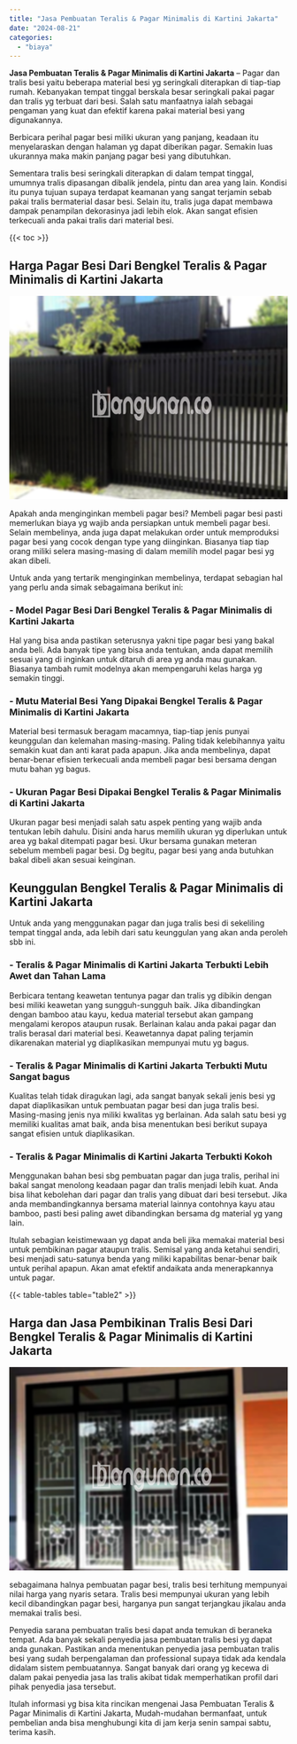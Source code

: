 ```yaml
---
title: "Jasa Pembuatan Teralis & Pagar Minimalis di Kartini Jakarta"
date: "2024-08-21"
categories: 
  - "biaya"
---
```


**Jasa Pembuatan Teralis & Pagar Minimalis di Kartini Jakarta** – Pagar dan tralis besi yaitu beberapa material besi yg seringkali diterapkan di tiap-tiap rumah. Kebanyakan tempat tinggal berskala besar seringkali pakai pagar dan tralis yg terbuat dari besi. Salah satu manfaatnya ialah sebagai pengaman yang kuat dan efektif karena pakai material besi yang digunakannya.

Berbicara perihal pagar besi miliki ukuran yang panjang, keadaan itu menyelaraskan dengan halaman yg dapat diberikan pagar. Semakin luas ukurannya maka makin panjang pagar besi yang dibutuhkan.

Sementara tralis besi seringkali diterapkan di dalam tempat tinggal, umumnya tralis dipasangan dibalik jendela, pintu dan area yang lain. Kondisi itu punya tujuan supaya terdapat keamanan yang sangat terjamin sebab pakai tralis bermaterial dasar besi. Selain itu, tralis juga dapat membawa dampak penampilan dekorasinya jadi lebih elok. Akan sangat efisien terkecuali anda pakai tralis dari material besi.

{{< toc >}}

## Harga Pagar Besi Dari Bengkel Teralis & Pagar Minimalis di Kartini Jakarta

![Jasa Pembuatan Teralis & Pagar Minimalis di Kartini Jakarta](/images/pagar-minimalis-murah-33.png)

Apakah anda menginginkan membeli pagar besi? Membeli pagar besi pasti memerlukan biaya yg wajib anda persiapkan untuk membeli pagar besi. Selain membelinya, anda juga dapat melakukan order untuk memproduksi pagar besi yang cocok dengan type yang diinginkan. Biasanya tiap tiap orang miliki selera masing-masing di dalam memilih model pagar besi yg akan dibeli.

Untuk anda yang tertarik menginginkan membelinya, terdapat sebagian hal yang perlu anda simak sebagaimana berikut ini:
### \- Model Pagar Besi Dari Bengkel Teralis & Pagar Minimalis di Kartini Jakarta

Hal yang bisa anda pastikan seterusnya yakni tipe pagar besi yang bakal anda beli. Ada banyak tipe yang bisa anda tentukan, anda dapat memilih sesuai yang di inginkan untuk ditaruh di area yg anda mau gunakan. Biasanya tambah rumit modelnya akan mempengaruhi kelas harga yg semakin tinggi.

### \- Mutu Material Besi Yang Dipakai Bengkel Teralis & Pagar Minimalis di Kartini Jakarta

Material besi termasuk beragam macamnya, tiap-tiap jenis punyai keunggulan dan kelemahan masing-masing. Paling tidak kelebihannya yaitu semakin kuat dan anti karat pada apapun. Jika anda membelinya, dapat benar-benar efisien terkecuali anda membeli pagar besi bersama dengan mutu bahan yg bagus.

### \- Ukuran Pagar Besi Dipakai Bengkel Teralis & Pagar Minimalis di Kartini Jakarta

Ukuran pagar besi menjadi salah satu aspek penting yang wajib anda tentukan lebih dahulu. Disini anda harus memilih ukuran yg diperlukan untuk area yg bakal ditempati pagar besi. Ukur bersama gunakan meteran sebelum membeli pagar besi. Dg begitu, pagar besi yang anda butuhkan bakal dibeli akan sesuai keinginan.

## Keunggulan Bengkel Teralis & Pagar Minimalis di Kartini Jakarta

Untuk anda yang menggunakan pagar dan juga tralis besi di sekeliling tempat tinggal anda, ada lebih dari satu keunggulan yang akan anda peroleh sbb ini.

### \- Teralis & Pagar Minimalis di Kartini Jakarta Terbukti Lebih Awet dan Tahan Lama

Berbicara tentang keawetan tentunya pagar dan tralis yg dibikin dengan besi miliki keawetan yang sungguh-sungguh baik. Jika dibandingkan dengan bamboo atau kayu, kedua material tersebut akan gampang mengalami keropos ataupun rusak. Berlainan kalau anda pakai pagar dan tralis berasal dari material besi. Keawetannya dapat paling terjamin dikarenakan material yg diaplikasikan mempunyai mutu yg bagus.

### \- Teralis & Pagar Minimalis di Kartini Jakarta Terbukti Mutu Sangat bagus

Kualitas telah tidak diragukan lagi, ada sangat banyak sekali jenis besi yg dapat diaplikasikan untuk pembuatan pagar besi dan juga tralis besi. Masing-masing jenis nya miliki kwalitas yg berlainan. Ada salah satu besi yg memiliki kualitas amat baik, anda bisa menentukan besi berikut supaya sangat efisien untuk diaplikasikan.

### \- Teralis & Pagar Minimalis di Kartini Jakarta Terbukti Kokoh

Menggunakan bahan besi sbg pembuatan pagar dan juga tralis, perihal ini bakal sangat menolong keadaan pagar dan tralis menjadi lebih kuat. Anda bisa lihat kebolehan dari pagar dan tralis yang dibuat dari besi tersebut. Jika anda membandingkannya bersama material lainnya contohnya kayu atau bamboo, pasti besi paling awet dibandingkan bersama dg material yg yang lain.

Itulah sebagian keistimewaan yg dapat anda beli jika memakai material besi untuk pembikinan pagar ataupun tralis. Semisal yang anda ketahui sendiri, besi menjadi satu-satunya benda yang miliki kapabilitas benar-benar baik untuk perihal apapun. Akan amat efektif andaikata anda menerapkannya untuk pagar.

{{< table-tables table="table2" >}}

## Harga dan Jasa Pembikinan Tralis Besi Dari Bengkel Teralis & Pagar Minimalis di Kartini Jakarta

![Jasa Pembuatan Teralis & Pagar Minimalis di Kartini Jakarta](/images/teralis-minimalis-murah-19.png)

sebagaimana halnya pembuatan pagar besi, tralis besi terhitung mempunyai nilai harga yang nyaris setara. Tralis besi mempunyai ukuran yang lebih kecil dibandingkan pagar besi, harganya pun sangat terjangkau jikalau anda memakai tralis besi.

Penyedia sarana pembuatan tralis besi dapat anda temukan di beraneka tempat. Ada banyak sekali penyedia jasa pembuatan tralis besi yg dapat anda gunakan. Pastikan anda menentukan penyedia jasa pembuatan tralis besi yang sudah berpengalaman dan professional supaya tidak ada kendala didalam sistem pembuatannya. Sangat banyak dari orang yg kecewa di dalam pakai penyedia jasa las tralis akibat tidak memperhatikan profil dari pihak penyedia jasa tersebut.

Itulah informasi yg bisa kita rincikan mengenai Jasa Pembuatan Teralis & Pagar Minimalis di Kartini Jakarta, Mudah-mudahan bermanfaat, untuk pembelian anda bisa menghubungi kita di jam kerja senin sampai sabtu, terima kasih.
